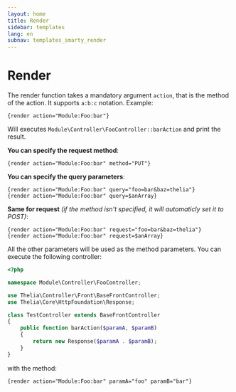 ```yaml
---
layout: home
title: Render
sidebar: templates
lang: en
subnav: templates_smarty_render
---
```


# Render

The render function takes a mandatory argument ```action```, that is the method of the action. It supports ```a:b:c``` notation. 
Example:

```smarty
{render action="Module:Foo:bar"}
```

Will executes ```Module\Controller\FooController::barAction``` and print the result.

__You can specify the request method__:

```smarty
{render action="Module:Foo:bar" method="PUT"}
```

__You can specify the query parameters__:

```smarty
{render action="Module:Foo:bar" query="foo=bar&baz=thelia"}
{render action="Module:Foo:bar" query=$anArray}
```

__Same for request__ _(if the method isn't specified, it will automaticly set it to POST)_:

```smarty
{render action="Module:Foo:bar" request="foo=bar&baz=thelia"}
{render action="Module:Foo:bar" request=$anArray}
```

All the other parameters will be used as the method parameters.
You can execute the following controller:

```php
<?php

namespace Module\Controller\FooController;

use Thelia\Controller\Front\BaseFrontController;
use Thelia\Core\HttpFoundation\Response;

class TestController extends BaseFrontController
{
    public function barAction($paramA, $paramB)
    {
        return new Response($paramA . $paramB);
    }
}
```

with the method:

```smarty
{render action="Module:Foo:bar" paramA="foo" paramB="bar"}
```
